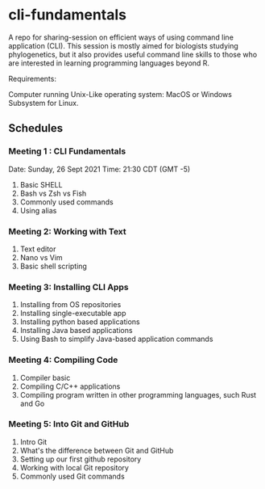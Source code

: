 # cli-fundamentals

A repo for sharing-session on efficient ways of using command line application (CLI). This session is mostly aimed for biologists studying phylogenetics, but it also provides useful command line skills to those who are interested in learning programming languages beyond R.

Requirements:

Computer running Unix-Like operating system: MacOS or Windows Subsystem for Linux.

## Schedules

### Meeting 1 : CLI Fundamentals

Date: Sunday, 26 Sept 2021
Time: 21:30 CDT (GMT -5)

1. Basic SHELL
2. Bash vs Zsh vs Fish
3. Commonly used commands
4. Using alias

### Meeting 2: Working with Text

1. Text editor
2. Nano vs Vim
3. Basic shell scripting

### Meeting 3: Installing CLI Apps

1. Installing from OS repositories
2. Installing single-executable app
3. Installing python based applications
4. Installing Java based applications
5. Using Bash to simplify Java-based application commands

### Meeting 4: Compiling Code

1. Compiler basic
2. Compiling C/C++ applications
3. Compiling program written in other programming languages, such Rust and Go

### Meeting 5: Into Git and GitHub

1. Intro Git
2. What's the difference between Git and GitHub
3. Setting up our first github repository
4. Working with local Git repository
5. Commonly used Git commands
